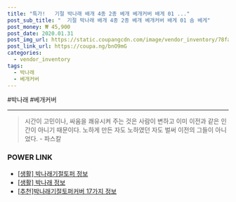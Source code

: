```yaml
--- 
title: "특가!   기절 박나래 배개 4종 2종 베개 베개커버 배게 01 ..." 
post_sub_title: "  기절 박나래 배개 4종 2종 베개 베개커버 배게 01 솜 베게" 
post_money: ₩ 45,900 
post_date: 2020.01.31 
post_img_url: https://static.coupangcdn.com/image/vendor_inventory/78fa/ef297310e4273f62952d9c4eb801f6569a5b493c277db7a361733f07d670.jpg 
post_link_url: https://coupa.ng/bnO9mG 
categories: 
  - vendor_inventory 
tags: 
  - 박나래 
  - 베개커버 
--- 
```

  #박나래 #베개커버 
<hr> 

> 시간이 고민이나, 싸움을 쾌유시켜 주는 것은 사람이 변하고 이미 이전과 같은 인간이 아니기 때문이다. 노하게 만든 자도 노하였던 자도 벌써 이전의 그들이 아니었다. - 파스칼 


### POWER LINK

* <a href="https://blog.naver.com/santokki14/221766962969" target="_blank"> [생활] 박나래기절토퍼 정보 </a>
* <a href="https://blog.naver.com/sakai111/221767030916" target="_blank"> [생활] 박나래 정보 </a>
* <a href="https://blog.naver.com/fasyy4321/221790872567" target="_blank">[추천]박나래기절토퍼커버 17가지 정보</a>
